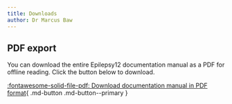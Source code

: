 ```yaml
---
title: Downloads
author: Dr Marcus Baw
---
```


## PDF export

You can download the entire Epilepsy12 documentation manual as a PDF for offline reading. Click the button below to download.

[:fontawesome-solid-file-pdf: Download documentation manual in PDF format](../pdf/rcpch-epilepsy12-full-documentation.pdf){ .md-button .md-button--primary }